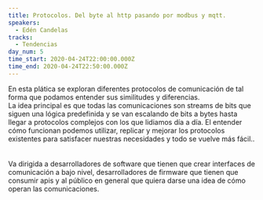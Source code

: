 ```yaml
---
title: Protocolos. Del byte al http pasando por modbus y mqtt.
speakers:
  - Edén Candelas
tracks:
  - Tendencias
day_num: 5
time_start: 2020-04-24T22:00:00.000Z
time_end: 2020-04-24T22:50:00.000Z
---
```

<!--StartFragment-->

En esta plática se exploran diferentes protocolos de comunicación de tal forma que podamos entender sus similitudes y diferencias.\
La idea principal es que todas las comunicaciones son streams de bits que siguen una lógica predefinida y se van escalando de bits a bytes hasta llegar a protocolos complejos con los que lidiamos día a día. El entender cómo funcionan podemos utilizar, replicar y mejorar los protocolos existentes para satisfacer nuestras necesidades y todo se vuelve más fácil..\
\
\
Va dirigida a desarrolladores de software que tienen que crear interfaces de comunicación a bajo nivel, desarrolladores de firmware que tienen que consumir apis y al público en general que quiera darse una idea de cómo operan las comunicaciones.

<!--EndFragment-->